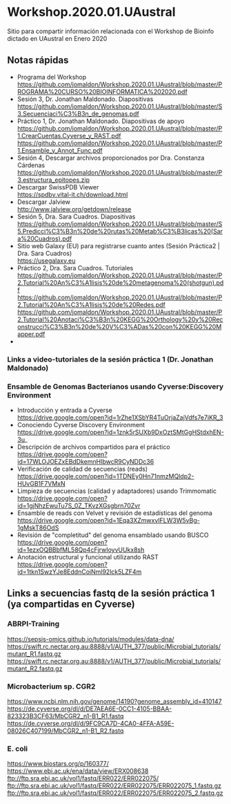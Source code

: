 # Workshop.2020.01.UAustral
Sitio para compartir información relacionada con el Workshop de Bioinfo dictado en UAustral en Enero 2020

## Notas rápidas

* Programa del Workshop  
https://github.com/jomaldon/Workshop.2020.01.UAustral/blob/master/PROGRAMA%20CURSO%20BIOINFORMATICA%202020.pdf
* Sesión 3, Dr. Jonathan Maldonado. Diapositivas  
https://github.com/jomaldon/Workshop.2020.01.UAustral/blob/master/S3.Secuenciaci%C3%B3n_de_genomas.pdf
* Práctico 1, Dr. Jonathan Maldonado. Diapositivas de apoyo  
https://github.com/jomaldon/Workshop.2020.01.UAustral/blob/master/P1.CrearCuentas.Cyverse_y_RAST.pdf
https://github.com/jomaldon/Workshop.2020.01.UAustral/blob/master/P1.Ensamble_y_Annot_Func.pdf
* Sesión 4, Descargar archivos proporcionados por Dra. Constanza Cárdenas  
https://github.com/jomaldon/Workshop.2020.01.UAustral/blob/master/P3.estructura_epitopes.zip
* Descargar SwissPDB Viewer  
https://spdbv.vital-it.ch/download.html
* Descargar Jalview  
http://www.jalview.org/getdown/release
* Sesión 5, Dra. Sara Cuadros. Diapositivas  
https://github.com/jomaldon/Workshop.2020.01.UAustral/blob/master/S5.Predicci%C3%B3n%20de%20rutas%20Metab%C3%B3licas%20(Sara%20Cuadros).pdf
* Sitio web Galaxy (EU) para registrarse cuanto antes (Sesión Práctica2 | Dra. Sara Cuadros)  
https://usegalaxy.eu
* Práctico 2, Dra. Sara Cuadros. Tutoriales  
https://github.com/jomaldon/Workshop.2020.01.UAustral/blob/master/P2.Tutorial%20An%C3%A1lisis%20de%20metagenoma%20(shotgun).pdf
https://github.com/jomaldon/Workshop.2020.01.UAustral/blob/master/P2.Tutorial%20An%C3%A1lisis%20de%20Redes.pdf
https://github.com/jomaldon/Workshop.2020.01.UAustral/blob/master/P2.Tutorial%20Anotaci%C3%B3n%20KEGG%20Orthology%20y%20Reconstrucci%C3%B3n%20de%20V%C3%ADas%20con%20KEGG%20Mapper.pdf
*

### Links a video-tutoriales de la sesión práctica 1 (Dr. Jonathan Maldonado)
### Ensamble de Genomas Bacterianos usando Cyverse:Discovery Environment
* Introducción y entrada a Cyverse  
https://drive.google.com/open?id=1rZhe1XSbYR4TuOrjaZajVdfs7e7iKR_3
* Conociendo Cyverse Discovery Environment  
https://drive.google.com/open?id=1znk5rSUXb9DxOztSMtGgHStdxhEN-3u_
* Descripción de archivos compartidos para el práctico  
https://drive.google.com/open?id=17WLOJOEZxEBdDkemnHIbwcR9CyNDDc36
* Verificación de calidad de secuencias (reads)  
https://drive.google.com/open?id=1TDNEy0Hn71nmzMQldp2-HUvGB1F7VMxN
* Limpieza de secuencias (calidad y adaptadores) usando Trimmomatic  
https://drive.google.com/open?id=1gjNhzEwuTu7S_0Z_TKvzXGsgbrn70Zvr
* Ensamble de reads con Velvet y revisión de estadísticas del genoma  
https://drive.google.com/open?id=1Eqa3XZmwxvIFLW3W5vBg-1gMskT86OdS
* Revisión de "completitud" del genoma ensamblado usando BUSCO  
https://drive.google.com/open?id=1ezxOQBBbfML58Qp4cFjrwIoyvUUkx8sh
* Anotación estructural y funcional utilizando RAST  
https://drive.google.com/open?id=1tkn1SwzYJe8EddnCoiNml92lck5LZF4m


## Links a secuencias fastq de la sesión práctica 1 (ya compartidas en Cyverse)

### ABRPI-Training
https://sepsis-omics.github.io/tutorials/modules/data-dna/  
https://swift.rc.nectar.org.au:8888/v1/AUTH_377/public/Microbial_tutorials/mutant_R1.fastq.gz  
https://swift.rc.nectar.org.au:8888/v1/AUTH_377/public/Microbial_tutorials/mutant_R2.fastq.gz  

### Microbacterium sp. CGR2
https://www.ncbi.nlm.nih.gov/genome/14190?genome_assembly_id=410147  
https://de.cyverse.org/dl/d/DE7AEA6E-0CC1-4105-BBAA-823323B3CF63/MbCGR2_n1-B1_R1.fastq  
https://de.cyverse.org/dl/d/9FC9CA7D-4CA0-4FFA-A59E-08026C407199/MbCGR2_n1-B1_R2.fastq  

### E. coli
https://www.biostars.org/p/160377/  
https://www.ebi.ac.uk/ena/data/view/ERX008638  
ftp://ftp.sra.ebi.ac.uk/vol1/fastq/ERR022/ERR022075/  
ftp://ftp.sra.ebi.ac.uk/vol1/fastq/ERR022/ERR022075/ERR022075_1.fastq.gz  
ftp://ftp.sra.ebi.ac.uk/vol1/fastq/ERR022/ERR022075/ERR022075_2.fastq.gz  
